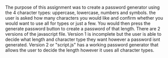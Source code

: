 The purpose of this assignment was to create a password generator using the 4 character types: uppercase, lowercase, numbers and symbols.
the user is asked how many characters you would like and confirm whether you would want to use all for types or just a few. You would then press the generate password button to create a password of that length. There are 2 versions of the javascript file. Version 1 is incomplete but the user is able to decide what length and character type they want however a password isnt generated. Version 2 or "script.js" has a working password generator that allows the user to decide the length however it uses all character types.